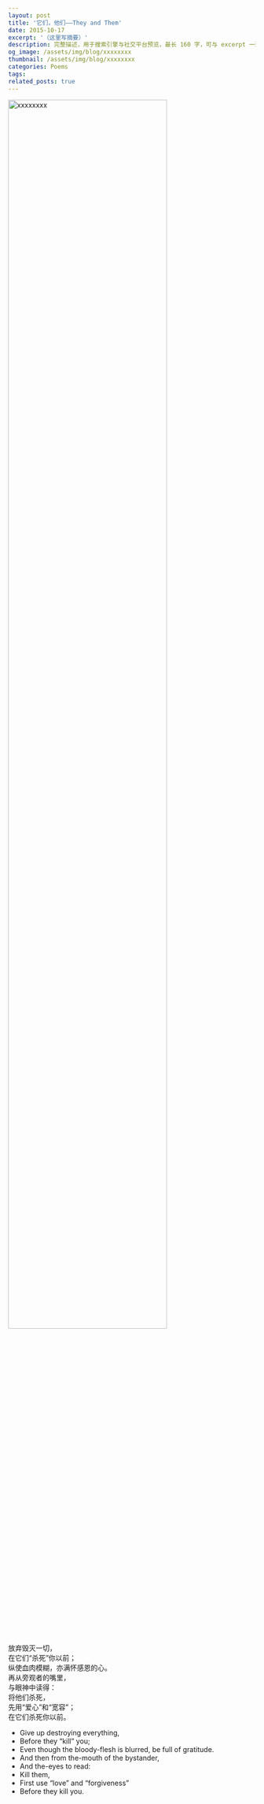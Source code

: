 ```yaml
---
layout: post
title: '它们，他们——They and Them'
date: 2015-10-17
excerpt: '（这里写摘要）'
description: 完整描述，用于搜索引擎与社交平台预览，最长 160 字，可与 excerpt 一致
og_image: /assets/img/blog/xxxxxxxx
thumbnail: /assets/img/blog/xxxxxxxx
categories: Poems
tags: 
related_posts: true
---
```


<img src="/assets/img/blog/xxxxxxxx" style="width:80%;" alt="xxxxxxxx">

放弃毁灭一切，  
在它们“杀死”你以前；  
纵使血肉模糊，亦满怀感恩的心。  
再从旁观者的嘴里，  
与眼神中读得：  
将他们杀死，  
先用“爱心”和“宽容”；  
在它们杀死你以前。

- Give up destroying everything,
- Before they “kill” you;
- Even though the bloody-flesh is blurred, be full of gratitude.
- And then from the-mouth of the bystander,
- And the-eyes to read:
- Kill them,
- First use “love” and “forgiveness”
- Before they kill you.